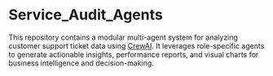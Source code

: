# Service_Audit_Agents
This repository contains a modular multi-agent system for analyzing customer support ticket data using [CrewAI](https://crewai.com/). It leverages role-specific agents to generate actionable insights, performance reports, and visual charts for business intelligence and decision-making.
